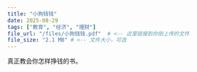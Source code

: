 ```yaml
---
title: "小狗钱钱"
date: 2025-08-29
tags: ["教育", "经济", "理财"]
file_url: "/files/小狗钱钱.pdf"  # <-- 这里链接到你刚上传的文件
file_size: "2.1 MB" # <-- 文件大小，可选
---
```

真正教会你怎样挣钱的书。

